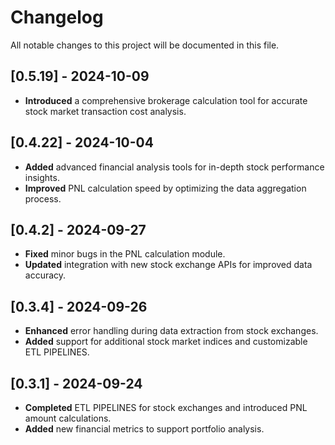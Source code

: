 # Changelog

All notable changes to this project will be documented in this file.

## [0.5.19] - 2024-10-09

-   **Introduced** a comprehensive brokerage calculation tool for accurate stock market transaction cost analysis.

## [0.4.22] - 2024-10-04

-   **Added** advanced financial analysis tools for in-depth stock performance insights.
-   **Improved** PNL calculation speed by optimizing the data aggregation process.

## [0.4.2] - 2024-09-27

-   **Fixed** minor bugs in the PNL calculation module.
-   **Updated** integration with new stock exchange APIs for improved data accuracy.

## [0.3.4] - 2024-09-26

-   **Enhanced** error handling during data extraction from stock exchanges.
-   **Added** support for additional stock market indices and customizable ETL PIPELINES.

## [0.3.1] - 2024-09-24

-   **Completed** ETL PIPELINES for stock exchanges and introduced PNL amount calculations.
-   **Added** new financial metrics to support portfolio analysis.
